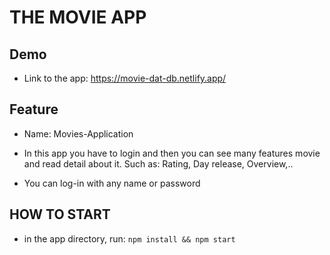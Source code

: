 # THE MOVIE APP

## Demo

- Link to the app: https://movie-dat-db.netlify.app/

## Feature

- Name: Movies-Application

- In this app you have to login and then you can see many features movie and read detail about it. Such as: Rating, Day release, Overview,..

- You can log-in with any name or password

## HOW TO START

- in the app directory, run: `npm install && npm start`
